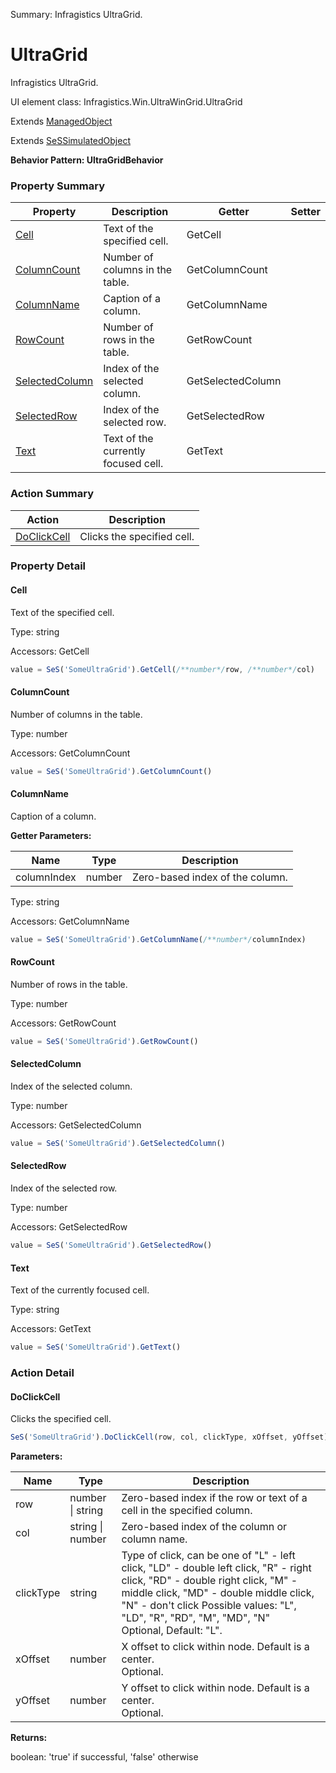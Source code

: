 Summary: Infragistics UltraGrid.

# UltraGrid

Infragistics UltraGrid.
 
UI element class: Infragistics.Win.UltraWinGrid.UltraGrid

Extends [ManagedObject](ManagedObject.md)

Extends [SeSSimulatedObject](SeSSimulatedObject.md)





**Behavior Pattern: UltraGridBehavior**


<!-- ============================== property summary ========================== -->



### Property Summary
| **Property** | **Description** | **Getter** | **Setter** |
| ------------ | --------------- | ---------- | ---------- |
| [Cell](#cell) | Text of the specified cell. | GetCell |  |
| [ColumnCount](#columncount) | Number of columns in the table. | GetColumnCount |  |
| [ColumnName](#columnname) | Caption of a column. | GetColumnName |  |
| [RowCount](#rowcount) | Number of rows in the table. | GetRowCount |  |
| [SelectedColumn](#selectedcolumn) | Index of the selected column. | GetSelectedColumn |  |
| [SelectedRow](#selectedrow) | Index of the selected row. | GetSelectedRow |  |
| [Text](#text) | Text of the currently focused cell. | GetText |  |



<!-- ============================== action summary ========================== -->



### Action Summary
|  **Action** | **Description** | 
| ----------- | --------------- |
|  [DoClickCell](#doclickcell) | Clicks the specified cell. |



<!-- ============================== property detail ========================== -->

### Property Detail

<a name="Cell"></a>
#### Cell

Text of the specified cell.



Type: string


Accessors: GetCell

```javascript
value = SeS('SomeUltraGrid').GetCell(/**number*/row, /**number*/col)
```


<a name="ColumnCount"></a>
#### ColumnCount

Number of columns in the table.



Type: number


Accessors: GetColumnCount

```javascript
value = SeS('SomeUltraGrid').GetColumnCount()
```


<a name="ColumnName"></a>
#### ColumnName

Caption of a column.

**Getter Parameters:**

| **Name** | **Type** | **Description** |
| -------- | -------- | --------------- |  
| columnIndex | number | Zero-based index of the column. |




Type: string


Accessors: GetColumnName

```javascript
value = SeS('SomeUltraGrid').GetColumnName(/**number*/columnIndex)
```


<a name="RowCount"></a>
#### RowCount

Number of rows in the table.



Type: number


Accessors: GetRowCount

```javascript
value = SeS('SomeUltraGrid').GetRowCount()
```


<a name="SelectedColumn"></a>
#### SelectedColumn

Index of the selected column.



Type: number


Accessors: GetSelectedColumn

```javascript
value = SeS('SomeUltraGrid').GetSelectedColumn()
```


<a name="SelectedRow"></a>
#### SelectedRow

Index of the selected row.



Type: number


Accessors: GetSelectedRow

```javascript
value = SeS('SomeUltraGrid').GetSelectedRow()
```


<a name="Text"></a>
#### Text

Text of the currently focused cell.



Type: string


Accessors: GetText

```javascript
value = SeS('SomeUltraGrid').GetText()
```




<!-- ============================== action detail ========================== -->

### Action Detail

<a name="DoClickCell"></a>    
#### DoClickCell

Clicks the specified cell.

```javascript
SeS('SomeUltraGrid').DoClickCell(row, col, clickType, xOffset, yOffset)
```


**Parameters:**

|  **Name** | **Type** | **Description** |
| ---------- | -------- | --------------- |
| row | number \| string |  Zero-based index if the row or text of a cell in the specified column. |
| col | string \| number |  Zero-based index of the column or column name. |
| clickType | string |  Type of click, can be one of "L" - left click, "LD" - double left click, "R" - right click, "RD" - double right click, "M" - middle click, "MD" - double middle click, "N" - don't click Possible values: "L", "LD", "R", "RD", "M", "MD", "N"<br>Optional, Default: "L". |
| xOffset | number |  X offset to click within node. Default is a center.<br>Optional. |
| yOffset | number |  Y offset to click within node. Default is a center.<br>Optional. |




**Returns:**

boolean: 'true' if successful, 'false' otherwise



<a name="see.also.ultragrid.doclickcell"></a>

  

